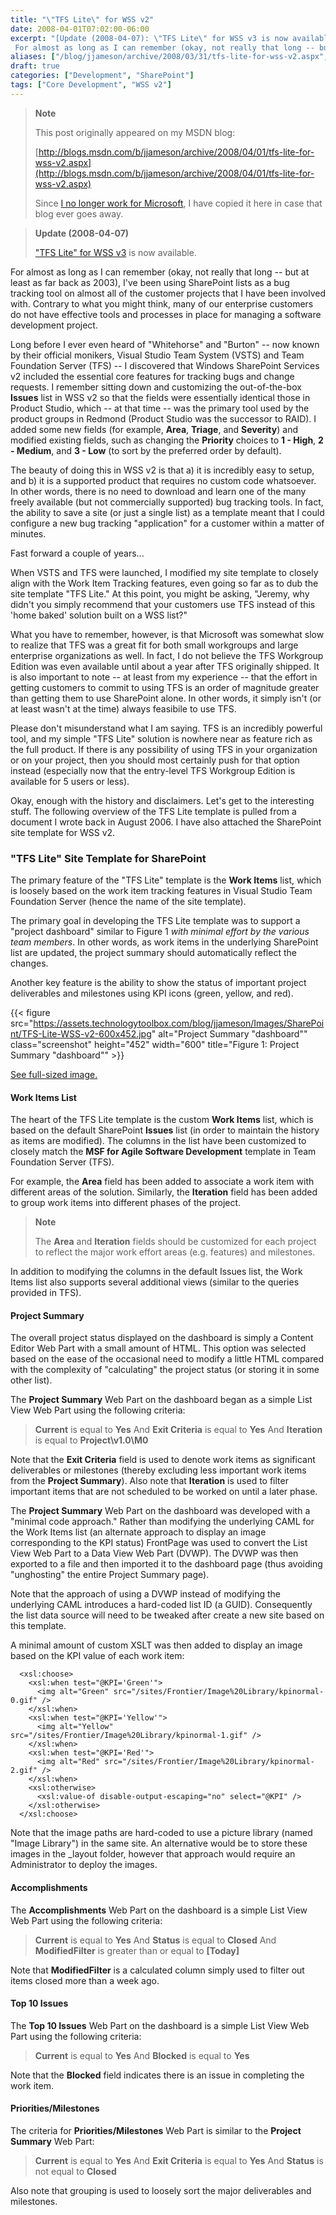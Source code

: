 ```yaml
---
title: "\"TFS Lite\" for WSS v2"
date: 2008-04-01T07:02:00-06:00
excerpt: "[Update (2008-04-07): \"TFS Lite\" for WSS v3 is now available.] 
 For almost as long as I can remember (okay, not really that long -- but at least as far back as 2003), I've been using SharePoint lists as a bug tracking tool on almost all of the customer..."
aliases: ["/blog/jjameson/archive/2008/03/31/tfs-lite-for-wss-v2.aspx", "/blog/jjameson/archive/2008/04/01/tfs-lite-for-wss-v2.aspx"]
draft: true
categories: ["Development", "SharePoint"]
tags: ["Core Development", "WSS v2"]
---
```


> **Note**
>
> This post originally appeared on my MSDN blog:
>
> [http://blogs.msdn.com/b/jjameson/archive/2008/04/01/tfs-lite-for-wss-v2.aspx](http://blogs.msdn.com/b/jjameson/archive/2008/04/01/tfs-lite-for-wss-v2.aspx)
>
> Since 		[I no longer work for Microsoft](/blog/jjameson/2011/09/02/last-day-with-microsoft), I have copied it here in case that blog  		ever goes away.

> **Update (2008-04-07)**
>
> ["TFS
> Lite" for WSS v3](/blog/jjameson/2008/04/07/tfs-lite-for-wss-v3) is now available.

For almost as long as I can remember (okay, not really that long -- but at least  as far back as 2003), I've been using SharePoint lists as a bug tracking tool on  almost all of the customer projects that I have been involved with. Contrary to  what you might think, many of our enterprise customers do not have effective tools  and processes in place for managing a software development project.

Long before I ever even heard of "Whitehorse" and "Burton" -- now known by their  official monikers, Visual Studio Team System (VSTS) and Team Foundation Server (TFS)  -- I discovered that Windows SharePoint Services v2 included the essential core  features for tracking bugs and change requests. I remember sitting down and customizing  the out-of-the-box **Issues** list in WSS v2 so that the fields were  essentially identical those in Product Studio, which -- at that time -- was the  primary tool used by the product groups in Redmond (Product Studio was the successor  to RAID). I added some new fields (for example, **Area**, **Triage**,  and **Severity**) and modified existing fields, such as changing the **Priority** choices to **1 - High**, **2 - Medium**,  and **3 - Low** (to sort by the preferred order by default).

The beauty of doing this in WSS v2 is that a) it is incredibly easy to setup,  and b) it is a supported product that requires no custom code whatsoever. In other  words, there is no need to download and learn one of the many freely available (but  not commercially supported) bug tracking tools. In fact, the ability to save a site  (or just a single list) as a template meant that I could configure a new bug tracking  "application" for a customer within a matter of minutes.

Fast forward a couple of years...

When VSTS and TFS were launched, I modified my site template to closely align  with the Work Item Tracking features, even going so far as to dub the site template  "TFS Lite." At this point, you might be asking, "Jeremy, why didn't you simply recommend  that your customers use TFS instead of this 'home baked' solution built on a WSS  list?"

What you have to remember, however, is that Microsoft was somewhat slow to realize  that TFS was a great fit for both small workgroups and large enterprise organizations  as well. In fact, I do not believe the TFS Workgroup Edition was even available  until about a year after TFS originally shipped. It is also important to note --  at least from my experience -- that the effort in getting customers to commit to  using TFS is an order of magnitude greater than getting them to use SharePoint alone.  In other words, it simply isn't (or at least wasn't at the time) always feasibile  to use TFS.

Please don't misunderstand what I am saying. TFS is an incredibly powerful tool,  and my simple "TFS Lite" solution is nowhere near as feature rich as the full product.  If there is any possibility of using TFS in your organization or on your project,  then you should most certainly push for that option instead (especially now that  the entry-level TFS Workgroup Edition is available for 5 users or less).

Okay, enough with the history and disclaimers. Let's get to the interesting stuff.  The following overview of the TFS Lite template is pulled from a document I wrote  back in August 2006. I have also attached the SharePoint site template for WSS v2.

### "TFS Lite" Site Template for SharePoint

The primary feature of the "TFS Lite" template is the **Work Items**  list, which is loosely based on the work item tracking features in Visual Studio  Team Foundation Server (hence the name of the site template).

The primary goal in developing the TFS Lite template was to support a "project  dashboard" similar to Figure 1 *with minimal effort by the various team members*.  In other words, as work items in the underlying SharePoint list are updated, the  project summary should automatically reflect the changes.

Another key feature is the ability to show the status of important project deliverables  and milestones using KPI icons (green, yellow, and red).

{{< figure
src="https://assets.technologytoolbox.com/blog/jjameson/Images/SharePoint/TFS-Lite-WSS-v2-600x452.jpg"
alt="Project Summary \"dashboard\""
class="screenshot"
height="452"
width="600"
title="Figure 1: Project Summary \"dashboard\"" >}}

[See full-sized image.](https://assets.technologytoolbox.com/blog/jjameson/Images/SharePoint/TFS-Lite-WSS-v2-788x594.jpg)

#### Work Items List

The heart of the TFS Lite template is the custom **Work Items**  list, which is based on the default SharePoint **Issues** list (in  order to maintain the history as items are modified). The columns in the list have  been customized to closely match the **MSF for Agile Software Development**  template in Team Foundation Server (TFS).

For example, the **Area** field has been added to associate a work item with  different areas of the solution. Similarly, the **Iteration** field has been  added to group work items into different phases of the project.

> **Note**
>
> The **Area** and **Iteration** fields should be
> customized for each project to reflect the major work effort areas (e.g.
> features) and milestones.

In addition to modifying the columns in the default Issues list, the Work Items  list also supports several additional views (similar to the queries provided in  TFS).

#### Project Summary

The overall project status displayed on the dashboard is simply a Content Editor  Web Part with a small amount of HTML. This option was selected based on the ease  of the occasional need to modify a little HTML compared with the complexity of "calculating"  the project status (or storing it in some other list).

The **Project Summary** Web Part on the dashboard began as a simple List View  Web Part using the following criteria:

> **Current** is equal to **Yes**
> And **Exit Criteria** is equal to **Yes**
> And **Iteration** is equal to **Project\v1.0\M0**

Note that the **Exit Criteria** field is used to denote work items as significant  deliverables or milestones (thereby excluding less important work items from the **Project Summary**). Also note that **Iteration** is used to filter important  items that are not scheduled to be worked on until a later phase.

The **Project Summary** Web Part on the dashboard was developed with a "minimal  code approach." Rather than modifying the underlying CAML for the Work Items list  (an alternate approach to display an image corresponding to the KPI status) FrontPage  was used to convert the List View Web Part to a Data View Web Part (DVWP). The DVWP  was then exported to a file and then imported it to the dashboard page (thus avoiding  "unghosting" the entire Project Summary page).

Note that the approach of using a DVWP instead of modifying the underlying CAML  introduces a hard-coded list ID (a GUID). Consequently the list data source will  need to be tweaked after create a new site based on this template.

A minimal amount of custom XSLT was then added to display an image based on the  KPI value of each work item:

```
  <xsl:choose>
    <xsl:when test="@KPI='Green'">
      <img alt="Green" src="/sites/Frontier/Image%20Library/kpinormal-0.gif" />
    </xsl:when>
    <xsl:when test="@KPI='Yellow'">
      <img alt="Yellow" src="/sites/Frontier/Image%20Library/kpinormal-1.gif" />
    </xsl:when>
    <xsl:when test="@KPI='Red'">
      <img alt="Red" src="/sites/Frontier/Image%20Library/kpinormal-2.gif" />
    </xsl:when>
    <xsl:otherwise>
      <xsl:value-of disable-output-escaping="no" select="@KPI" />
    </xsl:otherwise>
  </xsl:choose>
```

Note that the image paths are hard-coded to use a picture library (named "Image  Library") in the same site. An alternative would be to store these images in the  \_layout folder, however that approach would require an Administrator to deploy the  images.

#### Accomplishments

The **Accomplishments** Web Part on the dashboard is a simple List View Web  Part using the following criteria:

> **Current** is equal to **Yes**
> And **Status** is equal to **Closed**
> And **ModifiedFilter** is greater than or equal to **[Today]**

Note that **ModifiedFilter** is a calculated column simply used to filter  out items closed more than a week ago.

#### Top 10 Issues

The **Top 10 Issues** Web Part on the dashboard is a simple List View Web  Part using the following criteria:

> **Current** is equal to **Yes**
> And **Blocked** is equal to **Yes**

Note that the **Blocked** field indicates there is an issue in completing  the work item.

#### Priorities/Milestones

The criteria for **Priorities/Milestones** Web Part is similar to the **Project
Summary** Web Part:

> **Current** is equal to **Yes**
> And **Exit Criteria** is equal to **Yes**
> And **Status** is not equal to **Closed**

Also note that grouping is used to loosely sort the major deliverables and milestones.

